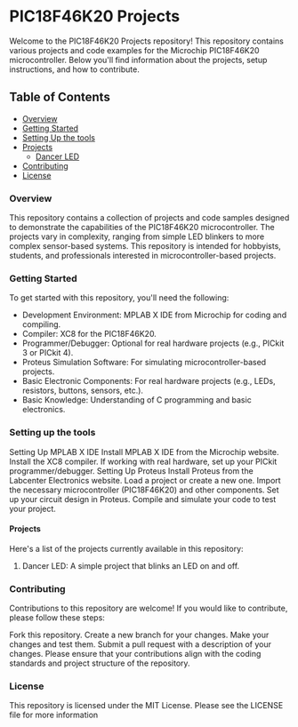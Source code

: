 # PIC18F46K20 Projects
Welcome to the PIC18F46K20 Projects repository! This repository contains various projects and code examples for the Microchip PIC18F46K20 microcontroller. Below you'll find information about the projects, setup instructions, and how to contribute.

## Table of Contents
- [Overview](#Overview)
- [Getting Started](#Getting-Started)
- [Setting Up the tools](#Setting-up-the-tools)
- [Projects](#Projects)
  - [Dancer LED](https://github.com/MohamedGalal-2/PIC18F46K20-Projects/tree/main/Dancing_LED)
- [Contributing](#Contributing)
- [License](#License)

### Overview
This repository contains a collection of projects and code samples designed to demonstrate the capabilities of the PIC18F46K20 microcontroller. The projects vary in complexity, ranging from simple LED blinkers to more complex sensor-based systems. This repository is intended for hobbyists, students, and professionals interested in microcontroller-based projects.

### Getting Started
To get started with this repository, you'll need the following:

* Development Environment: MPLAB X IDE from Microchip for coding and compiling.
* Compiler: XC8 for the PIC18F46K20.
* Programmer/Debugger: Optional for real hardware projects (e.g., PICkit 3 or PICkit 4).
* Proteus Simulation Software: For simulating microcontroller-based projects.
* Basic Electronic Components: For real hardware projects (e.g., LEDs, resistors, buttons, sensors, etc.).
* Basic Knowledge: Understanding of C programming and basic electronics.

### Setting up the tools
Setting Up MPLAB X IDE
Install MPLAB X IDE from the Microchip website.
Install the XC8 compiler.
If working with real hardware, set up your PICkit programmer/debugger.
Setting Up Proteus
Install Proteus from the Labcenter Electronics website.
Load a project or create a new one.
Import the necessary microcontroller (PIC18F46K20) and other components.
Set up your circuit design in Proteus.
Compile and simulate your code to test your project.

#### Projects
Here's a list of the projects currently available in this repository:

1. Dancer LED: A simple project that blinks an LED on and off.

### Contributing
Contributions to this repository are welcome! If you would like to contribute, please follow these steps:

Fork this repository.
Create a new branch for your changes.
Make your changes and test them.
Submit a pull request with a description of your changes.
Please ensure that your contributions align with the coding standards and project structure of the repository.

### License
This repository is licensed under the MIT License. Please see the LICENSE file for more information
